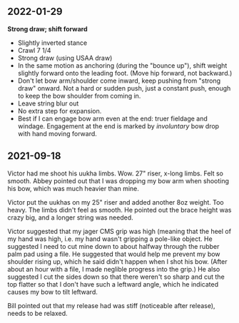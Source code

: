 ## 2022-01-29
**Strong draw; shift forward**
- Slightly inverted stance
- Crawl 7 1/4
- Strong draw (using USAA draw)
- In the same motion as anchoring (during the "bounce up"), shift weight slightly forward onto the leading foot. (Move hip forward, not backward.)
- Don't let bow arm/shoulder come inward, keep pushing from "strong draw" onward. Not a hard or sudden push, just a constant push, enough to keep the bow shoulder from coming in.
- Leave string blur out
- No extra step for expansion.
- Best if I can engage bow arm even at the end: truer fieldage and windage. Engagement at the end is marked by _involuntary_ bow drop with hand moving forward.

## 2021-09-18
Victor had me shoot his uukha limbs. Wow. 27" riser, x-long limbs. Felt so smooth. Abbey pointed out that I was dropping my bow arm when shooting his bow, which was much heavier than mine.

Victor put the uukhas on my 25" riser and added another 8oz weight. Too heavy. The limbs didn't feel as smooth. He pointed out the brace height was crazy big, and a longer string was needed.

Victor suggested that my jager CMS grip was high (meaning that the heel of my hand was high, i.e. my hand wasn't gripping a pole-like object. He suggested I need to cut mine down to about halfway through the rubber palm pad using a file. He suggested that would help me prevent my bow shoulder rising up, which he said didn't happen when I shot his bow. (After about an hour with a file, I made neglible progress into the grip.) He also suggested I cut the sides down so that there weren't so sharp and cut the top flatter so that I don't have such a leftward angle, which he indicated causes my bow to tilt leftward.

Bill pointed out that my release had was stiff (noticeable after release), needs to be relaxed.
